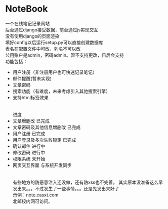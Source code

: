 # NoteBook
一个在线笔记记录网站<br>
后台通过django接受数据，前台通过js实现交互<br>
没有使用django的页面渲染<br>
填好config以后运行setup.py可以直接创建数据库<br>
表名在配置文件中可改，列名不可以改<br>
公用账户是admin，密码admin。暂不支持更改，日后会支持<br>
功能包括：<br>
* 用户注册（非注册用户也可快速记录笔记）
* 邮件提醒(暂未实现)
* 文章密码
* 搜索功能（有难度，未来考虑引入其他搜索引擎）
* 支持html标签效果<br><br><br>
进度
* 文章增删改 已完成
* 文章密码及其他信息增删改 已完成
* 用户注册 已完成
* 用户登录及多次失败锁定 已完成
* 确认邮件 进行中
* 修改密码 进行中
* 权限系统 未开始
* 网页交互界面 与系统开发同步<br><br><br>
有些地方的防恶意注入还没做，还有防xss也不完善。
其实原本没准备这么早发出来。。。不过发生了一些事情。。。还是先发出来好了<br>
示例：note.casxt.com <br>
北邮校内网可访问。
